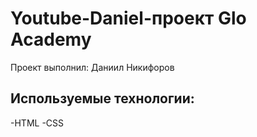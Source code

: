 # Youtube-Daniel-проект  Glo Academy
Проект выполнил: Даниил Никифоров 

## Используемые технологии:
-HTML
-CSS
